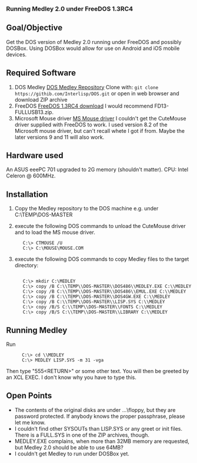 
### Running Medley 2.0 under FreeDOS 1.3RC4 

## Goal/Objective

Get the DOS version of Medley 2.0 running under FreeDOS and possibly DOSBox. Using DOSBox would allow for use on Android and iOS mobile devices.


## Required Software
1. DOS Medley [DOS Medley Repository](https://github.com/Interlisp/DOS)
   Clone with: ````git clone https://githib.com/Interlisp/DOS.git```` 
   or open in web browser and download ZIP archive
2. FreeDOS [FreeDOS 1.3RC4 download](https://www.ibiblio.org/pub/micro/pc-stuff/freedos/files/distributions/1.3/previews/1.3-rc4/)
   I would recommend  FD13-FULLUSB13.zip.
3. Microsoft Mouse driver [MS Mouse driver](https://winworldpc.com/download/48c2ba4f-c38f-4b5e-11c3-a4c28d587054)
   I couldn't get the CuteMouse driver supplied with FreeDOS to work.
   I used version 8.2 of the Microsoft mouse driver, but can't recall whete I got if from. Maybe the later versions 9 and 11 will also work.


## Hardware used

An ASUS eeePC 701 upgraded to 2G memory (shouldn't matter). CPU: 
Intel Celeron @ 600MHz.

## Installation

1. Copy the Medley repository to the DOS machine e.g. under C:\\TEMP\\DOS-MASTER
2. execute the following DOS commands to unload the CuteMouse driver
   and to load the MS mouse driver.

   ````
      C:\> CTMOUSE /U
      C:\> C:\MOUSE\MOUSE.COM 

   ````
3. execute the following DOS commands to copy Medley files to
   the target directory:
   ````

      C:\> mkdir C:\MEDLEY 
      C:\> copy /B C:\\TEMP\\DOS-MASTER\\DOS486\\MEDLEY.EXE C:\\MEDLEY
      C:\> copy /B C:\\TEMP\\DOS-MASTER\\DOS486\\EMUL.EXE C:\\MEDLEY
      C:\> copy /B C:\\TEMP\\DOS-MASTER\\DOS4GW.EXE C:\\MEDLEY
      C:\> copy /B C:\\TEMP\\DOS-MASTER\\LISP.SYS C:\\MEDLEY
      C:\> copy /B/S C:\\TEMP\\DOS-MASTER\\FONTS C:\\MEDLEY
      C:\> copy /B/S C:\\TEMP\\DOS-MASTER\\LIBRARY C:\\MEDLEY
   ````


## Running Medley

Run

````
      C:\> cd \\MEDLEY
      C:\> MEDLEY LISP.SYS -m 31 -vga
````

Then type "555\<RETURN\>" or some other text. You will then be greeted 
by an XCL EXEC. I don't know why you have to type this.


## Open Points

* The contents of the original disks are under ...\\floppy, but 
  they are password protected. If anybody knows the proper passphrase, 
  please let me know.
* I couldn't find other SYSOUTs than LISP.SYS or any greet or init files.
  There is a FULL.SYS in one of the ZIP archives, though.
* MEDLEY.EXE complains, when more than 32MB memory are requested, but Medley 2.0
  should be able to use 64MB?
* I couldn't get Medley to run under DOSBox yet.

